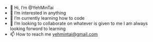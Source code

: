 - 👋 Hi, I’m @YehMinTai
- 👀 I’m interested in anything
- 🌱 I’m currently learning how to code
- 💞️ I’m looking to collaborate on whatever is given to me I am always looking forword to learning
- 📫 How to reach me yehmintai@gmail.com

<!---
YehMinTai/YehMinTai is a ✨ special ✨ repository because its `README.md` (this file) appears on your GitHub profile.
You can click the Preview link to take a look at your changes.
--->
